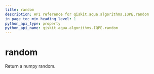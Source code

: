 ```yaml
---
title: random
description: API reference for qiskit.aqua.algorithms.IQPE.random
in_page_toc_min_heading_level: 1
python_api_type: property
python_api_name: qiskit.aqua.algorithms.IQPE.random
---
```


# random

Return a numpy random.

